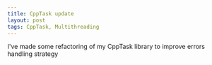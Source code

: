 ```yaml
---
title: CppTask update
layout: post
tags: CppTask, Multithreading
---
```



I've made some refactoring of my CppTask library to improve errors
handling strategy
